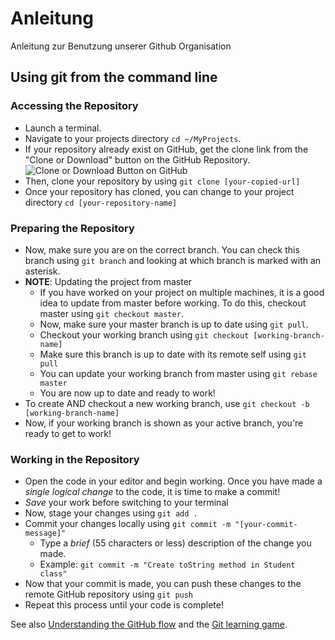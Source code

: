 # Anleitung
Anleitung zur Benutzung unserer Github Organisation

## Using git from the command line

### Accessing the Repository
* Launch a terminal.
* Navigate to your projects directory `cd ~/MyProjects`.
* If your repository already exist on GitHub, get the clone link from the "Clone or Download" button on the GitHub Repository.
![Clone or Download Button on GitHub](http://i.imgur.com/uScb8xx.png)
* Then, clone your repository by using `git clone [your-copied-url]`
* Once your repository has cloned, you can change to your project directory `cd [your-repository-name]`

### Preparing the Repository
* Now, make sure you are on the correct branch. You can check this branch using `git branch` and looking at which branch is marked with an asterisk.
* **NOTE**: Updating the project from master
  * If you have worked on your project on multiple machines, it is a good idea to update from master before working. To do this, checkout master using `git checkout master`.
  * Now, make sure your master branch is up to date using `git pull`.
  * Checkout your working branch using `git checkout [working-branch-name]`
  * Make sure this branch is up to date with its remote self using `git pull`
  * You can update your working branch from master using `git rebase master`
  * You are now up to date and ready to work!
* To create AND checkout a new working branch, use `git checkout -b [working-branch-name]`
* Now, if your working branch is shown as your active branch, you're ready to get to work!

### Working in the Repository
* Open the code in your editor and begin working. Once you have made a _single logical change_ to the code, it is time to make a commit!
* _Save_ your work before switching to your terminal
* Now, stage your changes using `git add .`
* Commit your changes locally using `git commit -m "[your-commit-message]"`
  * Type a _brief_ (55 characters or less) description of the change you made. 
  * Example: `git commit -m "Create toString method in Student class"`
* Now that your commit is made, you can push these changes to the remote GitHub repository using `git push`
* Repeat this process until your code is complete!

See also [Understanding the GitHub flow](https://guides.github.com/introduction/flow/) and the [Git learning game](https://learngitbranching.js.org/).

